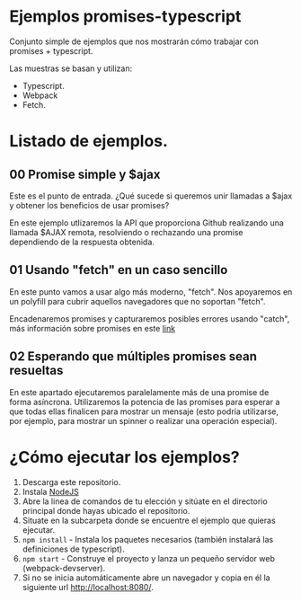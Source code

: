 # Ejemplos promises-typescript

Conjunto simple de ejemplos que nos mostrarán cómo trabajar con promises + typescript.

Las muestras se basan y utilizan:

* Typescript.
* Webpack
* Fetch.

# Listado de ejemplos.

## 00 Promise simple y $ajax

Este es el punto de entrada. ¿Qué sucede si queremos unir llamadas a $ajax y obtener los beneficios de usar promises?

En este ejemplo utlizaremos la API que proporciona Github realizando una llamada $AJAX remota, resolviendo o rechazando una promise dependiendo de la respuesta obtenida.

## 01 Usando "fetch" en un caso sencillo

En este punto vamos a usar algo más moderno, "fetch". Nos apoyaremos en un polyfill para cubrir aquellos navegadores que no soportan "fetch".

Encadenaremos promises y capturaremos posibles errores usando "catch", más información sobre promises en este [link](http://exploringjs.com/es6/ch_promises.html)  

## 02 Esperando que múltiples promises sean resueltas

En este apartado ejecutaremos paralelamente más de una promise de forma asíncrona. Utilizaremos la potencia de las promises para esperar a que todas ellas
finalicen para mostrar un mensaje (esto podría utilizarse, por ejemplo, para mostrar un spinner o realizar una operación especial).

# ¿Cómo ejecutar los ejemplos?

1. Descarga este repositorio.
2. Instala [NodeJS](http://www.nodejs.org)  
3. Abre la linea de comandos de tu elección y sitúate en el directorio principal donde hayas ubicado el repositorio.  
4. Situate en la subcarpeta donde se encuentre el ejemplo que quieras ejecutar.
6. `npm install` - Instala los paquetes necesarios (también instalará las definiciones de typescript).
7. `npm start` - Construye el proyecto y lanza un pequeño servidor web (webpack-devserver).
8. Si no se inicia automáticamente abre un navegador y copia en él la siguiente url [http://localhost:8080/](http://localhost:8080/).
